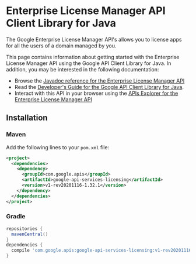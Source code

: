 # Enterprise License Manager API Client Library for Java

The Google Enterprise License Manager API's allows you to license apps for all the users of a domain managed by you.

This page contains information about getting started with the Enterprise License Manager API
using the Google API Client Library for Java. In addition, you may be interested
in the following documentation:

* Browse the [Javadoc reference for the Enterprise License Manager API][javadoc]
* Read the [Developer's Guide for the Google API Client Library for Java][google-api-client].
* Interact with this API in your browser using the [APIs Explorer for the Enterprise License Manager API][api-explorer]

## Installation

### Maven

Add the following lines to your `pom.xml` file:

```xml
<project>
  <dependencies>
    <dependency>
      <groupId>com.google.apis</groupId>
      <artifactId>google-api-services-licensing</artifactId>
      <version>v1-rev20201116-1.32.1</version>
    </dependency>
  </dependencies>
</project>
```

### Gradle

```gradle
repositories {
  mavenCentral()
}
dependencies {
  compile 'com.google.apis:google-api-services-licensing:v1-rev20201116-1.32.1'
}
```

[javadoc]: https://googleapis.dev/java/google-api-services-licensing/latest/index.html
[google-api-client]: https://github.com/googleapis/google-api-java-client/
[api-explorer]: https://developers.google.com/apis-explorer/#p/licensing/v1/
